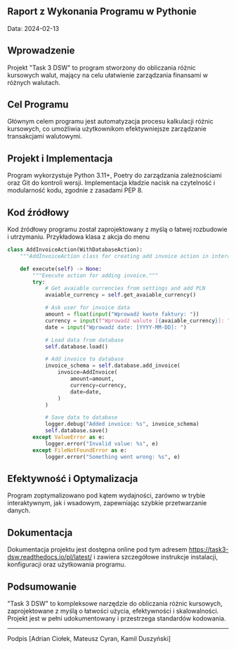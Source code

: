 ## Raport z Wykonania Programu w Pythonie
Data: 2024-02-13

## Wprowadzenie
Projekt "Task 3 DSW" to program stworzony do obliczania różnic kursowych walut, mający na celu ułatwienie zarządzania finansami w różnych walutach.

## Cel Programu
Głównym celem programu jest automatyzacja procesu kalkulacji różnic kursowych, co umożliwia użytkownikom efektywniejsze zarządzanie transakcjami walutowymi.

## Projekt i Implementacja
Program wykorzystuje Python 3.11+, Poetry do zarządzania zależnościami oraz Git do kontroli wersji. Implementacja kładzie nacisk na czytelność i modularność kodu, zgodnie z zasadami PEP 8.

## Kod źródłowy
Kod źródłowy programu został zaprojektowany z myślą o łatwej rozbudowie i utrzymaniu. Przykładowa klasa z akcja do menu
```python
class AddInvoiceAction(WithDatabaseAction):
    """AddInvoiceAction class for creating add invoice action in interactive menu."""

    def execute(self) -> None:
        """Execute action for adding invoice."""
        try:
            # Get avaiable currencies from settings and add PLN
            avaiable_currency = self.get_avaiable_currency()

            # Ask user for invoice data
            amount = float(input("Wprowadź kwote faktury: "))
            currency = input(f"Wprowadź walute [{avaiable_currency}]: ")
            date = input("Wprowadź date: [YYYY-MM-DD]: ")

            # Load data from database
            self.database.load()

            # Add invoice to database
            invoice_schema = self.database.add_invoice(
                invoice=AddInvoice(
                    amount=amount,
                    currency=currency,
                    date=date,
                )
            )

            # Save data to database
            logger.debug("Added invoice: %s", invoice_schema)
            self.database.save()
        except ValueError as e:
            logger.error("Invalid value: %s", e)
        except FileNotFoundError as e:
            logger.error("Something went wrong: %s", e)
```

## Efektywność i Optymalizacja
Program zoptymalizowano pod kątem wydajności, zarówno w trybie interaktywnym, jak i wsadowym, zapewniając szybkie przetwarzanie danych.

## Dokumentacja
Dokumentacja projektu jest dostępna online pod tym adresem https://task3-dsw.readthedocs.io/pl/latest/ i zawiera szczegółowe instrukcje instalacji, konfiguracji oraz użytkowania programu.

## Podsumowanie
"Task 3 DSW" to kompleksowe narzędzie do obliczania różnic kursowych, zaprojektowane z myślą o łatwości użycia, efektywności i skalowalności. Projekt jest w pełni udokumentowany i przestrzega standardów kodowania.

---
Podpis
[Adrian Ciołek, Mateusz Cyran, Kamil Duszyński]